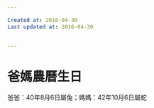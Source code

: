 ```yaml
---

Created at: 2016-04-30
Last updated at: 2016-04-30


---
```


# 爸媽農曆生日


爸爸：40年8月6日屬兔；媽媽：42年10月6日屬蛇

